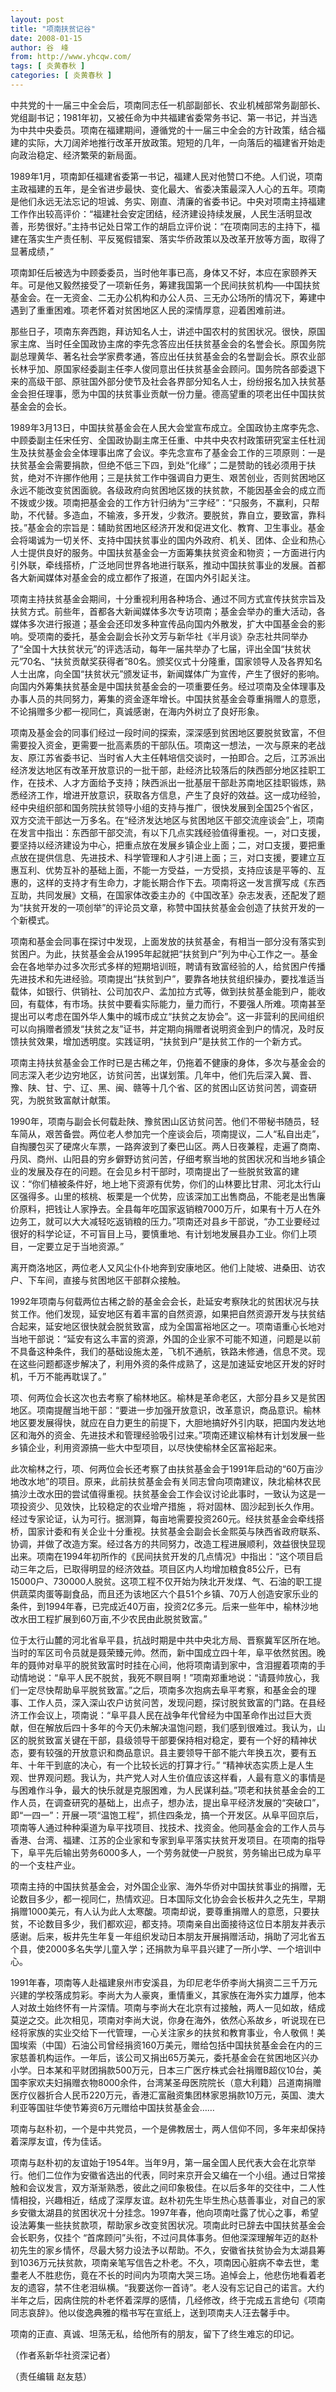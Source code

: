 ```yaml
---
layout: post
title: "项南扶贫记谷"
date: 2008-01-15
author: 谷　峰
from: http://www.yhcqw.com/
tags: [ 炎黄春秋 ]
categories: [ 炎黄春秋 ]
---
```





中共党的十一届三中全会后，项南同志任一机部副部长、农业机械部常务副部长、党组副书记；1981年初，又被任命为中共福建省委常务书记、第一书记，并当选为中共中央委员。项南在福建期间，遵循党的十一届三中全会的方针政策，结合福建的实际，大刀阔斧地推行改革开放政策。短短的几年，一向落后的福建省开始走向政治稳定、经济繁荣的新局面。


1989年1月，项南卸任福建省委第一书记，福建人民对他赞口不绝。人们说，项南主政福建的五年，是全省进步最快、变化最大、省委决策最深入人心的五年。项南是他们永远无法忘记的坦诚、务实、刚直、清廉的省委书记。中央对项南主持福建工作作出较高评价：“福建社会安定团结，经济建设持续发展，人民生活明显改善，形势很好。”主持书记处日常工作的胡启立评价说：“在项南同志的主持下，福建在落实生产责任制、平反冤假错案、落实华侨政策以及改革开放等方面，取得了显著成绩，”


项南卸任后被选为中顾委委员，当时他年事已高，身体又不好，本应在家颐养天年。可是他又毅然接受了一项新任务，筹建我国第一个民间扶贫机构──中国扶贫基金会。在一无资金、二无办公机构和办公人员、三无办公场所的情况下，筹建中遇到了重重困难。项老怀着对贫困地区人民的深情厚意，迎着困难前进。


那些日子，项南东奔西跑，拜访知名人士，讲述中国农村的贫困状况。很快，原国家主席、当时任全国政协主席的李先念答应出任扶贫基金会的名誉会长。原国务院副总理黄华、著名社会学家费孝通，答应出任扶贫基金会的名誉副会长。原农业部长林乎加、原国家经委副主任李人俊同意出任扶贫基金会顾问。国务院各部委退下来的高级干部、原驻国外部分使节及社会各界部分知名人士，纷纷报名加入扶贫基金会担任理事，愿为中国的扶贫事业贡献一份力量。德高望重的项老出任中国扶贫基金会的会长。


1989年3月13日，中国扶贫基金会在人民大会堂宣布成立。全国政协主席李先念、中顾委副主任宋任穷、全国政协副主席王任重、中共中央农村政策研究室主任杜润生及扶贫基金会全体理事出席了会议。李先念宣布了基金会工作的三项原则：一是扶贫基金会需要捐款，但绝不低三下四，到处“化缘”；二是赞助的钱必须用于扶贫，绝对不许挪作他用；三是扶贫工作中强调自力更生、艰苦创业，否则贫困地区永远不能改变贫困面貌。各级政府向贫困地区拨的扶贫款，不能因基金会的成立而不拨或少拨。项南把基金会的工作方针归纳为“三字经”：“只服务，不赢利，只帮助，不代替。多造血，不输液，多开发，少救济。要脱贫，靠自立，要致富，靠科技。”基金会的宗旨是：辅助贫困地区经济开发和促进文化、教育、卫生事业。基金会将竭诚为一切关怀、支持中国扶贫事业的国内外政府、机关、团体、企业和热心人士提供良好的服务。中国扶贫基金会一方面筹集扶贫资金和物资；一方面进行内引外联，牵线搭桥，广泛地同世界各地进行联系，推动中国扶贫事业的发展。首都各大新闻媒体对基金会的成立都作了报道，在国内外引起关注。


项南主持扶贫基金会期间，十分重视利用各种场合、通过不同方式宣传扶贫宗旨及扶贫方式。前些年，首都各大新闻媒体多次专访项南；基金会举办的重大活动，各媒体多次进行报道；基金会还印发多种宣传品向国内外散发，扩大中国基金会的影响。受项南的委托，基金会副会长孙文芳与新华社《半月谈》杂志社共同举办了“全国十大扶贫状元”的评选活动，每年一届共举办了七届，评出全国“扶贫状元”70名、“扶贫贡献奖获得者”80名。颁奖仪式十分隆重，国家领导人及各界知名人士出席，向全国“扶贫状元”颁发证书，新闻媒体广为宣传，产生了很好的影响。向国内外筹集扶贫基金是中国扶贫基金会的一项重要任务。经过项南及全体理事及办事人员的共同努力，筹集的资金逐年增长。中国扶贫基金会尊重捐赠人的意愿，不论捐赠多少都一视同仁，真诚感谢，在海内外树立了良好形象。


项南及基金会的同事们经过一段时间的探索，深深感到贫困地区要脱贫致富，不但需要投入资金，更需要一批高素质的干部队伍。项南这一想法，一次与原来的老战友、原江苏省委书记、当时省人大主任韩培信交谈时，一拍即合。之后，江苏派出经济发达地区有改革开放意识的一批干部，赴经济比较落后的陕西部分地区挂职工作，在技术、人才方面给予支持；陕西派出一批基层干部赴苏南地区挂职锻炼，熟悉经济工作，增进开放意识，获取各方信息，产生了良好的效益。这一成功经验，经中央组织部和国务院扶贫领导小组的支持与推广，很快发展到全国25个省区，双方交流干部达一万多名。在“经济发达地区与贫困地区干部交流座谈会”上，项南在发言中指出：东西部干部交流，有以下几点实践经验值得重视。一，对口支援，要坚持以经济建设为中心，把重点放在发展乡镇企业上面；二，对口支援，要把重点放在提供信息、先进技术、科学管理和人才引进上面；三，对口支援，要建立互惠互利、优势互补的基础上面，不能一方受益，一方受损，支持应该是平等的、互惠的，这样的支持才有生命力，才能长期合作下去。项南将这一发言撰写成《东西互助，共同发展》文稿，在国家体改委主办的《中国改革》杂志发表，还配发了题为“扶贫开发的一项创举”的评论员文章，称赞中国扶贫基金会创造了扶贫开发的一个新模式。


项南和基金会同事在探讨中发现，上面发放的扶贫基金，有相当一部分没有落实到贫困户。为此，扶贫基金会从1995年起就把“扶贫到户”列为中心工作之一。基金会在各地举办过多次形式多样的短期培训班，聘请有致富经验的人，给贫困户传播先进技术和先进经验。项南提出“扶贫到户”，要靠各地扶贫组织操办，要找准适当载体，如银行、供销社、公司加农户、孟加拉方式等，做到扶贫基金能到户，能收回，有载体，有市场。扶贫中要看实际能力，量力而行，不要强人所难。项南甚至提出可以考虑在国外华人集中的城市成立“扶贫之友协会”。这一非营利的民间组织可以向捐赠者颁发“扶贫之友”证书，并定期向捐赠者说明资金到户的情况，及时反馈扶贫效果，增加透明度。实践证明，“扶贫到户”是扶贫工作的一个新方式。


项南主持扶贫基金会工作时已是古稀之年，仍拖着不健康的身体，多次与基金会的同志深入老少边穷地区，访贫问苦，出谋划策。几年中，他们先后深入冀、晋、豫、陕、甘、宁、辽、黑、闽、赣等十几个省、区的贫困山区访贫问苦，调查研究，为脱贫致富献计献策。


1990年，项南与副会长何载赴陕、豫贫困山区访贫问苦。他们不带秘书随员，轻车简从，艰苦备尝。两位老人参加完一个座谈会后，项南提议，二人“私自出走”，自掏腰包买了硬席火车票，一路奔波到了秦巴山区。两人日夜兼程，走遍了商南、丹凤、商州、山阳县的穷乡僻野访贫问苦，仔细考察当地的贫困状况和当地乡镇企业的发展及存在的问题。在会见乡村干部时，项南提出了一些脱贫致富的建议：“你们植被条件好，地上地下资源有优势，你们的山林要比甘肃、河北太行山区强得多。山里的核桃、板栗是一个优势，应该深加工出售商品，不能老是出售廉价原料，把钱让人家挣去。全县每年吃国家返销粮7000万斤，如果有十万人在外边务工，就可以大大减轻吃返销粮的压力。”项南还对县乡干部说，“办工业要经过很好的科学论证，不可盲目上马，要慎重地、有计划地发展县办工业。你们上项目，一定要立足于当地资源。”

离开商洛地区，两位老人又风尘仆仆地奔到安康地区。他们上陡坡、进桑田、访农户、下车间，直接与贫困地区干部群众接触。


1992年项南与何载两位古稀之龄的基金会会长，赴延安考察陕北的贫困状况与扶贫工作。他们发现，延安地区有着丰富的自然资源，如果把自然资源开发与扶贫结合起来，延安地区很快就会脱贫致富，成为全国富裕地区之一。项南语重心长地对当地干部说：“延安有这么丰富的资源，外国的企业家不可能不知道，问题是以前不具备这种条件，我们的基础设施太差，飞机不通航，铁路未修通，信息不灵。现在这些问题都逐步解决了，利用外资的条件成熟了，这是加速延安地区开发的好时机，千万不能再耽误了。”


项、何两位会长这次也去考察了榆林地区。榆林是革命老区，大部分县乡又是贫困地区。项南提醒当地干部：“要进一步加强开放意识，改革意识，商品意识。榆林地区要发展得快，就应在自力更生的前提下，大胆地搞好外引内联，把国内发达地区和海外的资金、先进技术和管理经验吸引过来。”项南还建议榆林有计划发展一些乡镇企业，利用资源搞一些大中型项目，以尽快使榆林全区富裕起来。


此次榆林之行，项、何两位会长还考察了由扶贫基金会于1991年启动的“60万亩沙地改水地”的项目。原来，此前扶贫基金会有关同志曾向项南建议，陕北榆林农民搞沙土改水田的尝试值得重视。扶贫基金会工作会议讨论此事时，一致认为这是一项投资少、见效快，比较稳定的农业增产措施 
，将对固林、固沙起到长久作用。经过专家论证，认为可行。据测算，每亩地需要投资260元。经扶贫基金会牵线搭桥，国家计委和有关企业十分重视。扶贫基金会副会长金熙英与陕西省政府联系、协调，并做了改造方案。经过各方的共同努力，改造工程进展顺利，效益很快显现出来。项南在1994年初所作的《民间扶贫开发的几点情况》中指出：“这个项目启动三年之后，已取得明显的经济效益。项目区内人均增加粮食85公斤，已有15000户、730000人脱贫。这项工程不仅开始为陕北开发煤、气、石油的职工提供蔬菜肉蛋等副食品，而且还为该地区六个县51个乡镇、70万人创造安家乐业的条件，到1994年春，已完成近40万亩，投资2亿多元。后来一些年中，榆林沙地改水田工程扩展到60万亩,不少农民由此脱贫致富。”


位于太行山麓的河北省阜平县，抗战时期是中共中央北方局、晋察冀军区所在地。当时的军区司令员就是聂荣臻元帅。然而，新中国成立四十年，阜平依然贫困。晚年的聂帅对阜平的脱贫致富时时挂在心间，他将项南请到家中，含泪握着项南的手动情地说：“阜平人民不脱贫，我死不瞑目啊！”项南郑重地说：“请聂帅放心，我们一定尽快帮助阜平脱贫致富。”之后，项南多次抱病去阜平考察，和基金会的理事、工作人员，深入深山农户访贫问苦，发现问题，探讨脱贫致富的门路。在县经济工作会议上，项南说：“阜平县人民在战争年代曾经为中国革命作出过巨大贡献，但在解放后四十多年的今天仍未解决温饱问题，我们感到很难过。我认为，山区的脱贫致富关键在干部，县级领导干部要保持相对稳定，要有一个好的精神状态，要有较强的开放意识和商品意识。县主要领导干部不能六年换五次，要有五年、十年干到底的决心，有一个比较长远的打算才行。” 
“精神状态实质上是人生观、世界观问题。我认为，共产党人对人生价值应该这样看，人最有意义的事情是与困难作斗争，最大的快乐就是克服困难，为人民谋利益。”项老和扶贫基金会的工作人员，在调查研究的基础上，出点子，想办法，提出阜平经济发展的“突破口”，即“一四一”：开展一项“温饱工程”，抓住四条龙，搞一个开发区。从阜平回京后，项南等人通过种种渠道为阜平找项目、找技术、找资金。他同基金会的工作人员与香港、台湾、福建、江苏的企业家和专家到阜平落实扶贫开发项目。在项南的指导下，阜平先后输出劳务6000多人，一个劳务就使一户脱贫，劳务输出已成为阜平的一个支柱产业。


项南主持的中国扶贫基金会，对外国企业家、海外华侨对中国扶贫事业的捐赠，无论数目多少，都一视同仁，热情欢迎。日本国际文化协会会长板井久之先生，早期捐赠1000美元，有人认为此人太寒酸。项南却说，要尊重捐赠人的意愿，只要扶贫，不论数目多少，我们都欢迎，都支持。项南亲自出面接待这位日本朋友并表示感谢。后来，板井先生年复一年组织发动日本朋友开展捐赠活动，捐助了河北省五个县，使2000多名失学儿童入学；还捐款为阜平县兴建了一所小学、一个培训中心。


1991年春，项南等人赴福建泉州市安溪县，为印尼老华侨李尚大捐资二三千万元兴建的学校落成剪彩。李尚大为人豪爽，重情重义，其家族在海外实力雄厚，他本人对故土始终怀有一片深情。项南与李尚大在北京有过接触，两人一见如故，结成莫逆之交。此次相见，项南对李尚大说，你身在海外，依然心系故乡，听说现在已经将家族的实业交给下一代管理，一心关注家乡的扶贫和教育事业，令人敬佩！美国埃索（中国）石油公司曾经捐资160万美元，赠给包括中国扶贫基金会在内的三家慈善机构运作。一年后，该公司又捐出65万美元，委托基金会在贫困地区兴办小学。日本某和平财团捐款500万元，日本三广医疗株式会社捐赠B超仪10台，美国李家欢夫妇捐赠衣物8000余件，台湾某圣母医院院长（意大利籍）吕道南捐赠医疗仪器折合人民币220万元，香港汇富融资集团林家恩捐款10万元，英国、澳大利亚等国驻华使节筹资6万元赠给中国扶贫基金会……

项南与赵朴初，一个是中共党员，一个是佛教居士，两人信仰不同，多年来却保持着深厚友谊，传为佳话。


项南与赵朴初的友谊始于1954年。当年9月，第一届全国人民代表大会在北京举行。他们二位作为安徽省选出的代表，同时来京开会又编在一个小组。通过日常接触和会议发言，双方渐渐熟悉，彼此之间印象极佳。在以后多年的交往中，二人性情相投，兴趣相近，结成了深厚友谊。赵朴初先生毕生热心慈善事业，对自己的家乡安徽太湖县的贫困状况十分挂念。1997年春，他向项南吐露了忧心之事，希望设法筹集一些扶贫款项，帮助家乡改变贫困状况。项南此时已辞去中国扶贫基金会会长职务，仅挂个 
“首席顾问”头衔，不过问具体事务。但他深深理解年迈的赵朴初先生的家乡情怀，尽最大努力设法予以帮助。不久，安徽省扶贫协会为太湖县筹到1036万元扶贫款，项南亲笔写信告之朴老。不久，项南因心脏病不幸去世，耄耋老人不胜悲伤，竟在不长的时间内为项南大哭三场。追悼会上，他悲伤地看着老友的遗容，禁不住老泪纵横。“我要送你一首诗”。老人没有忘记自己的诺言。大约半年之后，因病住院的朴老怀着深厚的感情，几经修改，终于完成五言绝句《项南同志哀辞》。他以俊逸典雅的楷书写在宣纸上，送到项南夫人汪去馨手中。

项南的正直、真诚、坦荡无私，给他所有的朋友，留下了终生难忘的印记。

（作者系新华社资深记者）

（责任编辑 赵友慈）


